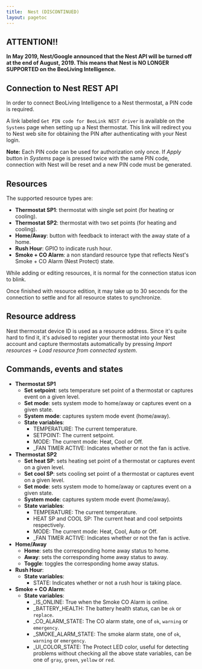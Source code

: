 ```yaml
---
title:  Nest (DISCONTINUED)
layout: pagetoc
---
```


ATTENTION!!
----------
**In May 2019, Nest/Google announced that the Nest API will be turned off at the end of August, 2019.
This means that Nest is NO LONGER SUPPORTED on the BeoLiving Intelligence.**


Connection to Nest REST API
--------------------------------------

In order to connect BeoLiving Intelligence to a Nest thermostat, a PIN code
is required.

A link labeled `Get PIN code for BeoLink NEST driver` is available on
the `Systems` page when setting up a Nest thermostat. This link will
redirect you to Nest web site for obtaining the PIN after
authenticating with your Nest login.

**Note:** Each PIN code can be used for authorization only once. If
*Apply* button in *Systems* page is pressed twice with the same PIN
code, connection with Nest will be reset and a new PIN code must be
generated.

Resources
--------------------

The supported resource types are:

 + **Thermostat SP1**: thermostat with single set point (for heating or cooling).
 + **Thermostat SP2**: thermostat with two set points (for heating and cooling).
 + **Home/Away**: button with feedback to interact with the away state of a home.
 + **Rush Hour**: GPIO to indicate rush hour.
 + **Smoke + CO Alarm**: a non standard resource type that reflects Nest's Smoke + CO Alarm (Nest Protect) state.

While adding or editing resources, it is normal for the connection
status icon to blink.

Once finished with resource edition, it may take up to 30 seconds for
the connection to settle and for all resource states to synchronize.

Resource address
-----------------------

Nest thermostat device ID is used as a resource address. Since it's
quite hard to find it, it's advised to register your thermostat into
your Nest account and capture thermostats automatically by pressing
*Import resources* → *Load resource from connected system*.

Commands, events and states
-----------------
 + **Thermostat SP1**
   - **Set setpoint**: sets temperature set point of a thermostat or captures event on a given level.
   - **Set mode**: sets system mode to home/away or captures event on a given state.
   - **System mode**: captures system mode event (home/away).
   - **State variables**:
     + TEMPERATURE: The current temperature.
     + SETPOINT: The current setpoint.
     + MODE: The current mode: Heat, Cool or Off.
     + \_FAN TIMER ACTIVE: Indicates whether or not the fan is active.
 + **Thermostat SP2**
   - **Set heat SP**: sets heating set point of a thermostat or captures event on a given level.
   - **Set cool SP**: sets cooling set point of a thermostat or captures event on a given level.
   - **Set mode**: sets system mode to home/away or captures event on a given state.
   - **System mode**: captures system mode event (home/away).
   - **State variables**:
     + TEMPERATURE: The current temperature.
     + HEAT SP and COOL SP: The current heat and cool setpoints respectively.
     + MODE: The current mode: Heat, Cool, Auto or Off.
     + \_FAN TIMER ACTIVE: Indicates whether or not the fan is active.
 + **Home/Away**
   - **Home**: sets the corresponding home away status to home.
   - **Away**: sets the corresponding home away status to away.
   - **Toggle**: toggles the corresponding home away status.
 + **Rush Hour**:
   - **State variables**:
     + STATE: Indicates whether or not a rush hour is taking place.
 + **Smoke + CO Alarm**:
   - **State variables**:
     + \_IS\_ONLINE: True when the Smoke CO Alarm is online.
     + \_BATTERY\_HEALTH: The battery health status, can be `ok` or `replace`.
     + \_CO\_ALARM\_STATE: The CO alarm state, one of `ok`, `warning` or `emergency`.
     + \_SMOKE\_ALARM\_STATE: The smoke alarm state, one of `ok`, `warning` or `emergency`.
     + \_UI\_COLOR\_STATE: The Protect LED color, useful for detecting problems without checking all the above state variables, can be one of `gray`, `green`, `yellow` or `red`.
